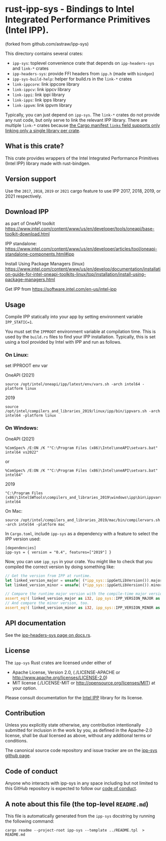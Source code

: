 # rust-ipp-sys - Bindings to Intel Integrated Performance Primitives (Intel IPP).
(forked from github.com/astraw/ipp-sys)

This directory contains several crates:

 - `ipp-sys`: toplevel convenience crate that depends on `ipp-headers-sys` and `link-*` crates
 - `ipp-headers-sys`: provide FFI headers from `ipp.h` (made with `bindgen`)
 - `ipp-sys-build-help`: helper for build.rs in the `link-*` crates
 - `link-ippcore`: link ippcore library
 - `link-ippcv`: link ippcv library
 - `link-ippi`: link ippi library
 - `link-ipps`: link ipps library
 - `link-ippvm`: link ippvm library

Typically, you can just depend on `ipp-sys`. The `link-*` crates do not provide
any rust code, but only serve to link the relevant IPP library. There are
multiple `link-*` crates because [the Cargo manifest `links` field supports only
linking only a single library per
crate](https://doc.rust-lang.org/cargo/reference/build-scripts.html#the-links-manifest-key).

## What is this crate?

This crate provides wrappers of the Intel Integrated Performance Primitives
(Intel IPP) library made with rust-bindgen.

## Version support

Use the `2017`, `2018`, `2019` or `2021` cargo feature to use IPP 2017, 2018, 2019, or
2021 respectively.

## Download IPP

as part of OneAPI toolkit
https://www.intel.com/content/www/us/en/developer/tools/oneapi/base-toolkit-download.html

IPP standalone:
https://www.intel.com/content/www/us/en/developer/articles/tool/oneapi-standalone-components.html#ipp

Install Using Package Managers (linux)
https://www.intel.com/content/www/us/en/develop/documentation/installation-guide-for-intel-oneapi-toolkits-linux/top/installation/install-using-package-managers.html

Get IPP from https://software.intel.com/en-us/intel-ipp
## Usage

Compile IPP statically into your app by setting environment variable
`IPP_STATIC=1`.

You must set the `IPPROOT` environment variable at compilation time. This is
used by the `build.rs` files to find your IPP installation. Typically, this is
set using a tool provided by Intel with IPP and run as follows.

### On Linux:
set IPPROOT env var

OneAPI (2021)
```
source /opt/intel/oneapi/ipp/latest/env/vars.sh -arch intel64 -platform linux
```
2019
```
source /opt/intel/compilers_and_libraries_2019/linux/ipp/bin/ippvars.sh -arch intel64 -platform linux
```

### On Windows:
OneAPI (2021)
```
%ComSpec% /E:ON /K ""C:\Program Files (x86)\Intel\oneAPI\setvars.bat" intel64 vs2022"
```
or
```
%ComSpec% /E:ON /K ""C:\Program Files (x86)\Intel\oneAPI\setvars.bat" intel64"
```
2019
```
"C:\Program Files (x86)\IntelSWTools\compilers_and_libraries_2019\windows\ipp\bin\ippvars.bat" intel64
```

On Mac:

```
source /opt/intel/compilers_and_libraries_2019/mac/bin/compilervars.sh -arch intel64 -platform mac
```

In `Cargo.toml`, include `ipp-sys` as a dependency with a feature to select
the IPP version used:

```
[dependencies]
ipp-sys = { version = "0.4", features=["2019"] }
```

Now, you can use `ipp_sys` in your crate. You might like to check that you
compiled the correct version by doing something like:

```rust
// Get the version from IPP at runtime.
let linked_version_major = unsafe{ (*ipp_sys::ippGetLibVersion()).major };
let linked_version_minor = unsafe{ (*ipp_sys::ippGetLibVersion()).minor };

// Compare the runtime major version with the compile-time major version.
assert_eq!( linked_version_major as i32, ipp_sys::IPP_VERSION_MAJOR as i32);
// And compare the minor version, too.
assert_eq!( linked_version_minor as i32, ipp_sys::IPP_VERSION_MINOR as i32);

```

## API documentation

See the [ipp-headers-sys page on docs.rs](http://docs.rs/ipp-headers-sys).


## License

The `ipp-sys` Rust crates are licensed under either of

* Apache License, Version 2.0,
  (./LICENSE-APACHE or http://www.apache.org/licenses/LICENSE-2.0)
* MIT license (./LICENSE-MIT or http://opensource.org/licenses/MIT)
  at your option.

Please consult documentation for the [Intel
IPP](https://software.intel.com/en-us/intel-ipp) library for its license.

## Contribution

Unless you explicitly state otherwise, any contribution intentionally
submitted for inclusion in the work by you, as defined in the Apache-2.0
license, shall be dual licensed as above, without any additional terms or
conditions.

The canonical source code repository and issue tracker are on the [ipp-sys
github page](https://github.com/astraw/ipp-sys).

## Code of conduct

Anyone who interacts with ipp-sys in any space including but not limited to
this GitHub repository is expected to follow our [code of
conduct](https://github.com/astraw/ipp-sys/blob/master/code_of_conduct.md).

## A note about this file (the top-level `README.md`)

This file is automatically generated from the `ipp-sys` docstring by running the
following command:

    cargo readme --project-root ipp-sys --template ../README.tpl  > README.md

